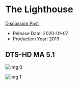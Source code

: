# The Lighthouse

[Discussion Post](https://www.avsforum.com/threads/bass-eq-for-filtered-movies.2995212/post-59099172)

* Release Date: 2020-01-07
* Production Year: 2019

## DTS-HD MA 5.1

![img 0](https://i.imgur.com/OC2YwyQ.jpg)

![img 1](https://i.imgur.com/fnt7D4b.png)


